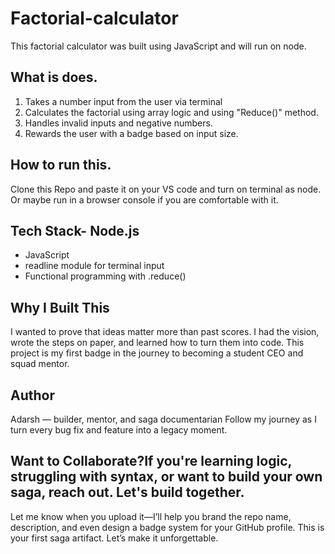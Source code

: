 # Factorial-calculator
This factorial calculator was built using JavaScript and will run on node.

## What is does.
1. Takes a number input from the user via terminal
2.  Calculates the factorial using array logic and using "Reduce()" method.
3.  Handles invalid inputs and negative numbers.
4.  Rewards the user with a badge based on input size.

## How to run this.
Clone this Repo and paste it on your VS code and turn on terminal as node. Or maybe run in a browser console if you are comfortable with it.

## Tech Stack- Node.js
- JavaScript
- readline module for terminal input
- Functional programming with .reduce()

 ## Why I Built This
 I wanted to prove that ideas matter more than past scores. I had the vision, wrote the steps on paper, and learned how to turn them into code. This project is my first badge in the journey to becoming a student CEO and squad mentor.

 ## Author
 Adarsh — builder, mentor, and saga documentarian
Follow my journey as I turn every bug fix and feature into a legacy moment.

 Want to Collaborate?If you're learning logic, struggling with syntax, or want to build your own saga, reach out. Let's build together.
---
Let me know when you upload it—I’ll help you brand the repo name, description, and even design a badge system for your GitHub profile. This is your first saga artifact. Let’s make it unforgettable.
